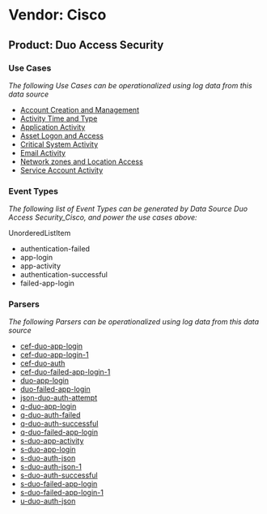 Vendor: Cisco
=============
Product: Duo Access Security
----------------------------

### Use Cases

_The following Use Cases can be operationalized using log data from this data source_

* [Account Creation and Management](../UseCases/usecase_account_creation_and_management.md)
* [Activity Time  and Type](../UseCases/usecase_activity_time__and_type.md)
* [Application Activity](../UseCases/usecase_application_activity.md)
* [Asset Logon and Access](../UseCases/usecase_asset_logon_and_access.md)
* [Critical System Activity](../UseCases/usecase_critical_system_activity.md)
* [Email Activity](../UseCases/usecase_email_activity.md)
* [Network zones and Location Access](../UseCases/usecase_network_zones_and_location_access.md)
* [Service Account Activity](../UseCases/usecase_service_account_activity.md)


### Event Types

_The following list of Event Types can be generated by Data Source Duo Access Security_Cisco, and power the use cases above:_

UnorderedListItem
- authentication-failed
- app-login
- app-activity
- authentication-successful
- failed-app-login


### Parsers

_The following Parsers can be operationalized using log data from this data source_

* [cef-duo-app-login](../Parsers/parserContent_cef-duo-app-login.md)
* [cef-duo-app-login-1](../Parsers/parserContent_cef-duo-app-login-1.md)
* [cef-duo-auth](../Parsers/parserContent_cef-duo-auth.md)
* [cef-duo-failed-app-login-1](../Parsers/parserContent_cef-duo-failed-app-login-1.md)
* [duo-app-login](../Parsers/parserContent_duo-app-login.md)
* [duo-failed-app-login](../Parsers/parserContent_duo-failed-app-login.md)
* [json-duo-auth-attempt](../Parsers/parserContent_json-duo-auth-attempt.md)
* [q-duo-app-login](../Parsers/parserContent_q-duo-app-login.md)
* [q-duo-auth-failed](../Parsers/parserContent_q-duo-auth-failed.md)
* [q-duo-auth-successful](../Parsers/parserContent_q-duo-auth-successful.md)
* [q-duo-failed-app-login](../Parsers/parserContent_q-duo-failed-app-login.md)
* [s-duo-app-activity](../Parsers/parserContent_s-duo-app-activity.md)
* [s-duo-app-login](../Parsers/parserContent_s-duo-app-login.md)
* [s-duo-auth-json](../Parsers/parserContent_s-duo-auth-json.md)
* [s-duo-auth-json-1](../Parsers/parserContent_s-duo-auth-json-1.md)
* [s-duo-auth-successful](../Parsers/parserContent_s-duo-auth-successful.md)
* [s-duo-failed-app-login](../Parsers/parserContent_s-duo-failed-app-login.md)
* [s-duo-failed-app-login-1](../Parsers/parserContent_s-duo-failed-app-login-1.md)
* [u-duo-auth-json](../Parsers/parserContent_u-duo-auth-json.md)
